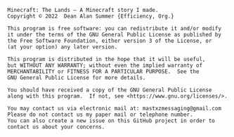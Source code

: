     Minecraft: The Lands — A Minecraft story I made.
    Copyright © 2022  Dean Alan Summer {Efficiency, Org.}

    This program is free software: you can redistribute it and/or modify
    it under the terms of the GNU General Public License as published by
    the Free Software Foundation, either version 3 of the License, or
    (at your option) any later version.

    This program is distributed in the hope that it will be useful,
    but WITHOUT ANY WARRANTY; without even the implied warranty of
    MERCHANTABILITY or FITNESS FOR A PARTICULAR PURPOSE.  See the
    GNU General Public License for more details.

    You should have received a copy of the GNU General Public License
    along with this program.  If not, see <https://www.gnu.org/licenses/>.

    You may contact us via electronic mail at: mastxzmessaging@gmail.com
    Please do not contact us my paper mail or telephone number.
    You can also create a new issue on this GitHub project in order to contact us about your concerns.

